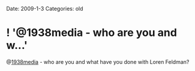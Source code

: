 Date: 2009-1-3
Categories: old

# ! '@1938media - who are you and w...'

@<a href="http://twitter.com/1938media">1938media</a> - who are you and what have you done with Loren Feldman?
